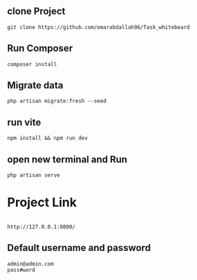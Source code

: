 ## clone Project

```
git clone https://github.com/omarabdallah96/Task_whitebeard
```

## Run Composer

```
composer install
```

## Migrate data

```
php artisan migrate:fresh --seed
```

## run vite 

```
npm install && npm run dev
```

## open new terminal and Run
```
php artisan serve

```

# Project Link

```

http://127.0.0.1:8000/

```


## Default username and password

```
admin@admin.com
pass#word
```
